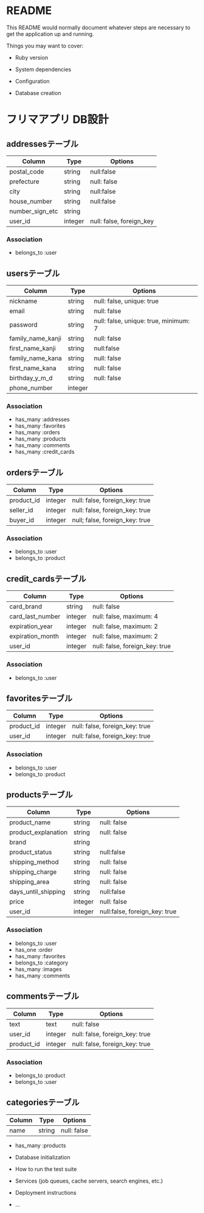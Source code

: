 # README

This README would normally document whatever steps are necessary to get the
application up and running.

Things you may want to cover:

* Ruby version

* System dependencies

* Configuration

* Database creation

# フリマアプリ DB設計

## addressesテーブル
|Column|Type|Options|
|------|----|-------|
|postal_code|string|null:false|
|prefecture|string|null: false|
|city|string|null:false|
|house_number|string|null:false|
|number_sign_etc|string||
|user_id|integer|null: false, foreign_key|
### Association
- belongs_to :user

## usersテーブル
|Column|Type|Options|
|------|----|-------|
|nickname|string|null: false, unique: true|
|email|string|null: false|
|password|string|null: false, unique: true, minimum: 7|
|family_name_kanji|string|null: false|
|first_name_kanji|string|null:false|
|family_name_kana|string|null: false|
|first_name_kana|string|null: false|
|birthday_y_m_d|string|null: false|
|phone_number|integer||
### Association
- has_many :addresses
- has_many :favorites
- has_many :orders
- has_many :products
- has_many :comments
- has_many :credit_cards

## ordersテーブル
|Column|Type|Options|
|------|----|-------|
|product_id|integer|null: false, foreign_key: true|
|seller_id|integer|null: false, foreign_key: true|
|buyer_id|integer|null; false, foreign_key: true|
### Association
- belongs_to :user
- belongs_to :product

## credit_cardsテーブル
|Column|Type|Options|
|------|----|-------|
|card_brand|string|null: false|
|card_last_number|integer|null: false, maximum: 4|
|expiration_year|integer|null: false, maximum: 2|
|expiration_month|integer|null: false, maximum: 2|
|user_id|integer|null: false, foreign_key: true|
### Association
- belongs_to :user

## favoritesテーブル
|Column|Type|Options|
|------|----|-------|
|product_id|integer|null: false, foreign_key: true|
|user_id|integer|null: false, foreign_key: true|
### Association
- belongs_to :user
- belongs_to :product

## productsテーブル
|Column|Type|Options|
|------|----|-------|
|product_name|string|null: false|
|product_explanation|string|null: false|
|brand|string||
|product_status|string|null:false|
|shipping_method|string|null: false|
|shipping_charge|string|null: false|
|shipping_area|string|null: false|
|days_until_shipping|string|null:false|
|price|integer|null: false|
|user_id|integer|null:false, foreign_key: true|
### Association
- belongs_to :user
- has_one :order
- has_many :favorites
- belongs_to :category
- has_many :images
- has_many :comments

## commentsテーブル
|Column|Type|Options|
|------|----|-------|
|text|text|null: false|
|user_id|integer|null: false, foreign_key: true|
|product_id|integer|null: false, foreign_key: true|
### Association
- belongs_to :product
- belongs_to :user

## categoriesテーブル
|Column|Type|Options|
|------|----|-------|
|name|string|null: false|
- has_many :products

* Database initialization

* How to run the test suite

* Services (job queues, cache servers, search engines, etc.)

* Deployment instructions

* ...

